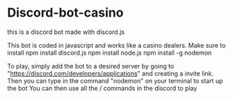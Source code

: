 # Discord-bot-casino

this is a discord bot made with discord.js

This bot is coded in javascript and works like a casino dealers.
Make sure to install
npm install discord.js
npm install node.js
npm install -g nodemon

To play, simply add the bot to a desired server by going to "https://discord.com/developers/applications" and creating a invite link.
Then you can type in the command "nodemon" on your terminal to start up the bot
You can then use all the / commands in the discord to play
